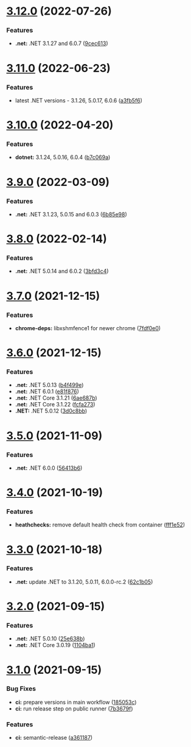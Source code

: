 # [3.12.0](https://github.com/sitkoru/dotnet-docker/compare/v3.11.0...v3.12.0) (2022-07-26)


### Features

* **.net:** .NET 3.1.27 and 6.0.7 ([9cec613](https://github.com/sitkoru/dotnet-docker/commit/9cec613f01684864e3613188e2ea3ddaf915b777))

# [3.11.0](https://github.com/sitkoru/dotnet-docker/compare/v3.10.0...v3.11.0) (2022-06-23)


### Features

* latest .NET versions - 3.1.26, 5.0.17, 6.0.6 ([a3fb5f6](https://github.com/sitkoru/dotnet-docker/commit/a3fb5f6a5256fd920d81b7130822529e3d7ce3d3))

# [3.10.0](https://github.com/sitkoru/dotnet-docker/compare/v3.9.0...v3.10.0) (2022-04-20)


### Features

* **dotnet:** 3.1.24, 5.0.16, 6.0.4 ([b7c069a](https://github.com/sitkoru/dotnet-docker/commit/b7c069a8df98cb2539d2565fdd6b820de4dd48ee))

# [3.9.0](https://github.com/sitkoru/dotnet-docker/compare/v3.8.0...v3.9.0) (2022-03-09)


### Features

* **.net:** .NET 3.1.23, 5.0.15 and 6.0.3 ([6b85e98](https://github.com/sitkoru/dotnet-docker/commit/6b85e980a378109b292bb4156a8b94aba30ef8c0))

# [3.8.0](https://github.com/sitkoru/dotnet-docker/compare/v3.7.0...v3.8.0) (2022-02-14)


### Features

* **.net:** .NET 5.0.14 and 6.0.2 ([3bfd3c4](https://github.com/sitkoru/dotnet-docker/commit/3bfd3c40edfb9f93b7cde8d5e2b4055d57c77d00))

# [3.7.0](https://github.com/sitkoru/dotnet-docker/compare/v3.6.0...v3.7.0) (2021-12-15)


### Features

* **chrome-deps:** libxshmfence1 for newer chrome ([7fdf0e0](https://github.com/sitkoru/dotnet-docker/commit/7fdf0e0e7252024c229acd5ef689edab2d674daa))

# [3.6.0](https://github.com/sitkoru/dotnet-docker/compare/v3.5.0...v3.6.0) (2021-12-15)


### Features

* **.net:** .NET 5.0.13 ([b4f499e](https://github.com/sitkoru/dotnet-docker/commit/b4f499efcd12a5a5226b134f219291026015c6df))
* **.net:** .NET 6.0.1 ([e81f876](https://github.com/sitkoru/dotnet-docker/commit/e81f876451606bf678136acccd089e4b3a641842))
* **.net:** .NET Core 3.1.21 ([6ae687b](https://github.com/sitkoru/dotnet-docker/commit/6ae687b8e9169f1d02cff711619bda98d7a8244b))
* **.net:** .NET Core 3.1.22 ([fcfa273](https://github.com/sitkoru/dotnet-docker/commit/fcfa2739073172923f450b95d48adc1b07a32217))
* **.NET:** .NET 5.0.12 ([3d0c8bb](https://github.com/sitkoru/dotnet-docker/commit/3d0c8bb2b0aacd0a08a4d4facda695c9ca25324f))

# [3.5.0](https://github.com/sitkoru/dotnet-docker/compare/v3.4.0...v3.5.0) (2021-11-09)


### Features

* **.net:** .NET 6.0.0 ([56413b6](https://github.com/sitkoru/dotnet-docker/commit/56413b60c435f397666d5e4f3167ff4284e53435))

# [3.4.0](https://github.com/sitkoru/dotnet-docker/compare/v3.3.0...v3.4.0) (2021-10-19)


### Features

* **heathchecks:** remove default health check from container ([fff1e52](https://github.com/sitkoru/dotnet-docker/commit/fff1e5299b19379b58449dfadf3adda35565d6ae))

# [3.3.0](https://github.com/sitkoru/dotnet-docker/compare/v3.2.0...v3.3.0) (2021-10-18)


### Features

* **.net:** update .NET to 3.1.20, 5.0.11, 6.0.0-rc.2 ([62c1b05](https://github.com/sitkoru/dotnet-docker/commit/62c1b054ee77ff0815696686970cd7a7334c25d3))

# [3.2.0](https://github.com/sitkoru/dotnet-docker/compare/v3.1.0...v3.2.0) (2021-09-15)


### Features

* **.net:** .NET 5.0.10 ([25e638b](https://github.com/sitkoru/dotnet-docker/commit/25e638b4c3b4bd955e73344fb37cedd7f18a8d2b))
* **.net:** .NET Core 3.0.19 ([1104ba1](https://github.com/sitkoru/dotnet-docker/commit/1104ba105beb6e56be453f68bbcc99ba68ea6154))

# [3.1.0](https://github.com/sitkoru/dotnet-docker/compare/v3.0.0...v3.1.0) (2021-09-15)


### Bug Fixes

* **ci:** prepare versions in main workflow ([185053c](https://github.com/sitkoru/dotnet-docker/commit/185053ca9637f65ecd5fdd6ceddf09a01e7d5779))
* **ci:** run release step on public runner ([7b3679f](https://github.com/sitkoru/dotnet-docker/commit/7b3679f510756e11f9078cf0ef486bffbe4e47b4))


### Features

* **ci:** semantic-release ([a361187](https://github.com/sitkoru/dotnet-docker/commit/a3611878fdd000e1ea7d9fbed0aa286125799647))

